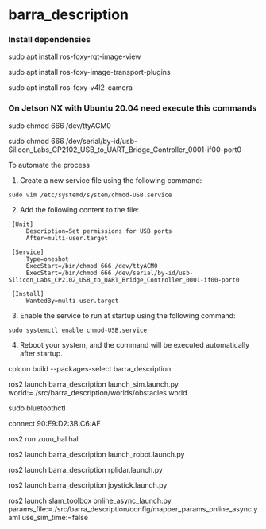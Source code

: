 # barra_description
### Install dependensies

sudo apt install ros-foxy-rqt-image-view

sudo apt install ros-foxy-image-transport-plugins

sudo apt install ros-foxy-v4l2-camera

### On Jetson NX with Ubuntu 20.04 need execute this commands

sudo chmod 666 /dev/ttyACM0

sudo chmod 666 /dev/serial/by-id/usb-Silicon_Labs_CP2102_USB_to_UART_Bridge_Controller_0001-if00-port0

To automate the process

 1. Create a new service file using the following command:
   ```
   sudo vim /etc/systemd/system/chmod-USB.service
   ```

 2. Add the following content to the file:
   ```
    [Unit]
        Description=Set permissions for USB ports
        After=multi-user.target

    [Service]
        Type=oneshot
        ExecStart=/bin/chmod 666 /dev/ttyACM0
        ExecStart=/bin/chmod 666 /dev/serial/by-id/usb-Silicon_Labs_CP2102_USB_to_UART_Bridge_Controller_0001-if00-port0

    [Install]
        WantedBy=multi-user.target

   ```

 3. Enable the service to run at startup using the following command:
   ```
   sudo systemctl enable chmod-USB.service
   ```
 4. Reboot your system, and the command will be executed automatically    after startup.


 



colcon build --packages-select barra_description


ros2 launch barra_description launch_sim.launch.py world:=./src/barra_description/worlds/obstacles.world

sudo bluetoothctl

connect 90:E9:D2:3B:C6:AF

ros2 run zuuu_hal hal

ros2 launch barra_description launch_robot.launch.py

ros2 launch barra_description rplidar.launch.py

ros2 launch barra_description joystick.launch.py

ros2 launch slam_toolbox online_async_launch.py params_file:=./src/barra_description/config/mapper_params_online_async.yaml use_sim_time:=false
